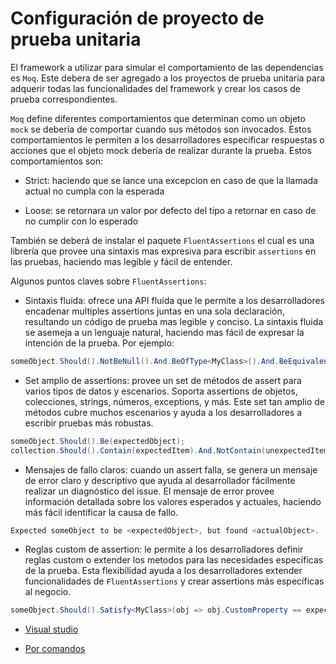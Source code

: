 # Configuración de proyecto de prueba unitaria

El framework a utilizar para simular el comportamiento de las dependencias es `Moq`. Este debera de ser agregado a los proyectos de prueba unitaria para adquerir todas las funcionalidades del framework y crear los casos de prueba correspondientes.

`Moq` define diferentes comportamientos que determinan como un objeto `mock` se debería de comportar cuando sus métodos son invocados. Estos comportamientos le permiten a los desarrolladores especificar respuestas o acciones que el objeto mock debería de realizar durante la prueba. Estos comportamientos son:

- Strict: haciendo que se lance una excepcion en caso de que la llamada actual no cumpla con la esperada

- Loose: se retornara un valor por defecto del tipo a retornar en caso de no cumplir con lo esperado

También se deberá de instalar el paquete `FluentAssertions` el cual es una librería que provee una sintaxis mas expresiva para escribir `assertions` en las pruebas, haciendo mas legible y fácil de entender.

Algunos puntos claves sobre `FluentAssertions`:

- Sintaxis fluida: ofrece una API fluida que le permite a los desarrolladores encadenar multiples assertions juntas en una sola declaración, resultando un código de prueba mas legible y conciso. La sintaxis fluida se asemeja a un lenguaje natural, haciendo mas fácil de expresar la intención de la prueba. Por ejemplo:

```C#
someObject.Should().NotBeNull().And.BeOfType<MyClass>().And.BeEquivalentTo(expectedObject);
```

- Set amplio de assertions: provee un set de métodos de assert para varios tipos de datos y escenarios. Soporta assertions de objetos, colecciones, strings, números, exceptions, y más. Este set tan amplio de métodos cubre muchos escenarios y ayuda a los desarrolladores a escribir pruebas más robustas.

```C#
someObject.Should().Be(expectedObject);
collection.Should().Contain(expectedItem).And.NotContain(unexpectedItem);
```

- Mensajes de fallo claros: cuando un assert falla, se genera un mensaje de error claro y descriptivo que ayuda al desarrollador fácilmente realizar un diagnóstico del issue. El mensaje de error provee información detallada sobre los valores esperados y actuales, haciendo más fácil identificar la causa de fallo.

```C#
Expected someObject to be <expectedObject>, but found <actualObject>.
```

- Reglas custom de assertion: le permite a los desarrolladores definir reglas custom o extender los metodos para las necesidades específicas de la prueba. Esta flexibilidad ayuda a los desarrolladores extender funcionalidades de `FluentAssertions` y crear assertions más específicas al negocio.

```C#
someObject.Should().Satisfy<MyClass>(obj => obj.CustomProperty == expectedValue);
```

- [Visual studio](https://github.com/daniel18acevedo/DA2-Tecnologia/blob/unit-testing/config-unit-test-project-visual-studio.md)

- [Por comandos](https://github.com/daniel18acevedo/DA2-Tecnologia/blob/unit-testing/config-unit-test-project-dotnet-cli.md)
